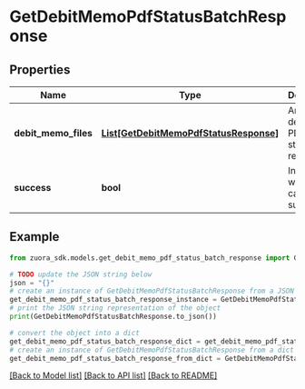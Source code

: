 # GetDebitMemoPdfStatusBatchResponse



## Properties

Name | Type | Description | Notes
------------ | ------------- | ------------- | -------------
**debit_memo_files** | [**List[GetDebitMemoPdfStatusResponse]**](GetDebitMemoPdfStatusResponse.md) | Array of debit memo PDF statuses requested.  | [optional] 
**success** | **bool** | Indicates whether the call succeeded.  | [optional] 

## Example

```python
from zuora_sdk.models.get_debit_memo_pdf_status_batch_response import GetDebitMemoPdfStatusBatchResponse

# TODO update the JSON string below
json = "{}"
# create an instance of GetDebitMemoPdfStatusBatchResponse from a JSON string
get_debit_memo_pdf_status_batch_response_instance = GetDebitMemoPdfStatusBatchResponse.from_json(json)
# print the JSON string representation of the object
print(GetDebitMemoPdfStatusBatchResponse.to_json())

# convert the object into a dict
get_debit_memo_pdf_status_batch_response_dict = get_debit_memo_pdf_status_batch_response_instance.to_dict()
# create an instance of GetDebitMemoPdfStatusBatchResponse from a dict
get_debit_memo_pdf_status_batch_response_from_dict = GetDebitMemoPdfStatusBatchResponse.from_dict(get_debit_memo_pdf_status_batch_response_dict)
```
[[Back to Model list]](../README.md#documentation-for-models) [[Back to API list]](../README.md#documentation-for-api-endpoints) [[Back to README]](../README.md)



